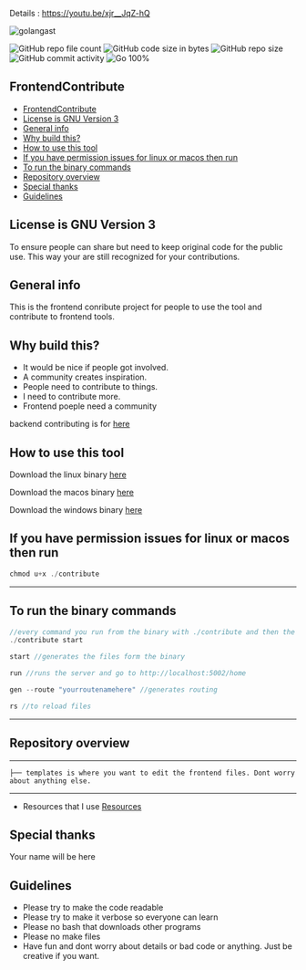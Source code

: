 
Details : https://youtu.be/xjr__JqZ-hQ


<p align="left"> <img src="https://komarev.com/ghpvc/?username=golangast&label=Profile%20views&color=0e75b6&style=flat" alt="golangast" /> </p>


![GitHub repo file count](https://img.shields.io/github/directory-file-count/golangast/contribute) 
![GitHub code size in bytes](https://img.shields.io/github/languages/code-size/golangast/contribute)
![GitHub repo size](https://img.shields.io/github/repo-size/golangast/contribute)
![GitHub commit activity](https://img.shields.io/github/commit-activity/w/golangast/contribute)
![Go 100%](https://img.shields.io/badge/Go-100%25-blue)


## FrontendContribute
- [FrontendContribute](#frontendcontribute)
- [License is GNU Version 3](#license-is-gnu-version-3)
- [General info](#general-info)
- [Why build this?](#why-build-this)
- [How to use this tool](#how-to-use-this-tool)
- [If you have permission issues for linux or macos then run](#if-you-have-permission-issues-for-linux-or-macos-then-run)
- [To run the binary commands](#to-run-the-binary-commands)
- [Repository overview](#repository-overview)
- [Special thanks](#special-thanks)
- [Guidelines](#guidelines)

## License is GNU Version 3 
To ensure people can share but need to keep original code for the public use. This way your are still recognized for your
contributions.

## General info
This is the frontend conribute project for people to use the tool and contribute to frontend tools.


## Why build this?
* It would be nice if people got involved.
* A community creates inspiration.
* People need to contribute to things.
* I need to contribute more.
* Frontend poeple need a community






backend contributing is for [here](https://github.com/golangast/contribute)


## How to use this tool
Download the linux binary [here](https://github.com/golangast/contribute/raw/main/test/linux/contribute)

Download the macos binary [here](https://github.com/golangast/contribute/raw/main/test/macos/contribute)

Download the windows binary [here](https://github.com/golangast/contribute/raw/main/test/win/contribute.exe)

If you have permission issues for linux or macos then run 
---
```go
chmod u+x ./contribute
```
---
To run the binary commands
---
```go
//every command you run from the binary with ./contribute and then the command like the following
./contribute start

start //generates the files form the binary

run //runs the server and go to http://localhost:5002/home

gen --route "yourroutenamehere" //generates routing

rs //to reload files
```
---

## Repository overview

---
```
├── templates is where you want to edit the frontend files. Dont worry about anything else.
```
---


- Resources that I use [Resources](https://docs.google.com/document/d/1Zb9GCWPKeEJ4Dyn2TkT-O3wJ8AFc-IMxZzTugNCjr-8/edit?usp=sharing)


## Special thanks
Your name will be here

## Guidelines
- Please try to make the code readable
- Please try to make it verbose so everyone can learn
- Please no bash that downloads other programs
- Please no make files
- Have fun and dont worry about details or bad code or anything.  Just be creative if you want.
